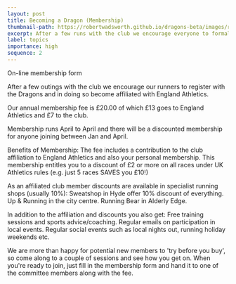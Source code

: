 ```yaml
---
layout: post
title: Becoming a Dragon (Membership)
thumbnail-path: https://robertwadsworth.github.io/dragons-beta/images/runnerSix.jpg
excerpt: After a few runs with the club we encourage everyone to formally join the club and take advantage of the perks of being a fully fledged dragon.
label: topics
importance: high
sequence: 2
---
```



On-line membership form

After a few outings with the club we encourage our runners to register with the Dragons and in doing so become affiliated with England Athletics.

Our annual membership fee is £20.00 of which £13 goes to England Athletics and £7 to the club.

Membership runs April to April and there will be a discounted membership for anyone joining between Jan and April.

Benefits of Membership:
The fee includes a contribution to the club affiliation to England Athletics and also your personal membership.  This membership entitles you to a discount of £2 or more on all races under UK Athletics rules (e.g. just 5 races SAVES you £10!)

As an affiliated club member discounts are available in specialist running shops (usually 10%):
Sweatshop in Hyde offer 10% discount of everything.
Up & Running in the city centre.
Running Bear in Alderly Edge.

In addition to the affiliation and discounts you also get:
Free training sessions and sports advice/coaching.
Regular emails on participation in local events.
Regular social events such as local nights out, running holiday weekends etc.

We are more than happy for potential new members to 'try before you buy', so come along to a couple of sessions and see how you get on.  When you're ready to join, just fill in the membership form and hand it to one of the committee members along with the fee.
